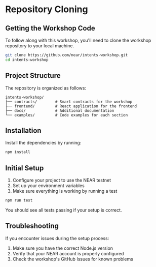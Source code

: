 
# Repository Cloning

## Getting the Workshop Code

To follow along with this workshop, you'll need to clone the workshop repository to your local machine.

```bash
git clone https://github.com/near/intents-workshop.git
cd intents-workshop
```

## Project Structure

The repository is organized as follows:

```
intents-workshop/
├── contracts/        # Smart contracts for the workshop
├── frontend/         # React application for the frontend
├── docs/             # Additional documentation
└── examples/         # Code examples for each section
```

## Installation

Install the dependencies by running:

```bash
npm install
```

## Initial Setup

1. Configure your project to use the NEAR testnet
2. Set up your environment variables
3. Make sure everything is working by running a test

```bash
npm run test
```

You should see all tests passing if your setup is correct.

## Troubleshooting

If you encounter issues during the setup process:

1. Make sure you have the correct Node.js version
2. Verify that your NEAR account is properly configured
3. Check the workshop's GitHub Issues for known problems
